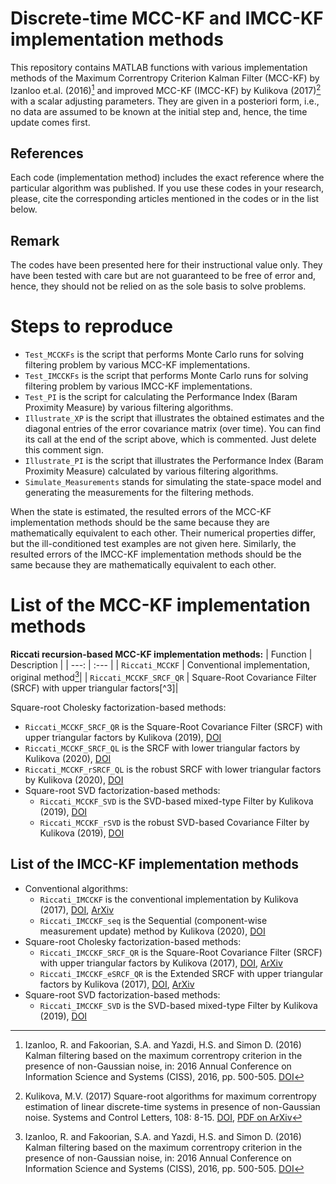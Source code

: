 # Discrete-time MCC-KF and IMCC-KF implementation methods
This repository contains MATLAB functions with various implementation methods of the Maximum Correntropy Criterion Kalman Filter (MCC-KF) by Izanloo et.al. (2016)[^1] and improved MCC-KF (IMCC-KF) by Kulikova (2017)[^2] with a scalar adjusting parameters. They are given in a posteriori form, i.e., no data are assumed to be known at the initial step and, hence, the time update comes first.

## References
Each code (implementation method) includes the exact reference where the particular algorithm was published. 
If you use these codes in your research, please, cite the corresponding articles mentioned in the codes or in the list below.  

## Remark
The codes have been presented here for their instructional value only. They have been tested with care but are not guaranteed to be free of error and, hence, they should not be relied on as the sole basis to solve problems. 

# Steps to reproduce
- `Test_MCCKFs` is the script that performs Monte Carlo runs for solving filtering problem by various MCC-KF implementations.
- `Test_IMCCKFs` is the script that performs Monte Carlo runs for solving filtering problem by various IMCC-KF implementations.
- `Test_PI` is the script for calculating the Performance Index (Baram Proximity Measure) by various filtering algorithms. 
- `Illustrate_XP` is the script that illustrates the obtained estimates and the diagonal entries of the error covariance matrix (over time). You can find its call at the end of the script above, which is commented. Just delete this comment sign.
- `Illustrate_PI` is the script that illustrates the Performance Index (Baram Proximity Measure) calculated by various filtering algorithms. 
- `Simulate_Measurements` stands for simulating the state-space model and generating the measurements for the filtering methods.

When the state is estimated, the resulted errors of the MCC-KF implementation methods should be the same because they are mathematically equivalent to each other. Their numerical properties differ, but the ill-conditioned test examples are not given here. Similarly, the resulted errors of the IMCC-KF implementation methods should be the same because they are mathematically equivalent to each other. 

# List of the MCC-KF implementation methods 
**Riccati recursion-based MCC-KF implementation methods:**
| Function | Description |
| ---: | :--- |
| `Riccati_MCCKF` | Conventional implementation, original method[^1]|
| `Riccati_MCCKF_SRCF_QR` | Square-Root Covariance Filter (SRCF) with upper triangular factors[^3]|

 Square-root Cholesky factorization-based methods:
  - `Riccati_MCCKF_SRCF_QR`   is the Square-Root Covariance Filter (SRCF) with upper triangular factors by Kulikova (2019), <a href="https://doi.org/10.1016/j.sigpro.2019.03.003">DOI</a> 
  - `Riccati_MCCKF_SRCF_QL`   is the SRCF with lower triangular factors by Kulikova (2020), <a href="https://doi.org/10.1016/j.ifacol.2020.12.264">DOI</a>
  - `Riccati_MCCKF_rSRCF_QL`  is the robust SRCF with lower triangular factors by Kulikova (2020), <a href="https://doi.org/10.1016/j.ifacol.2020.12.264">DOI</a> 
- Square-root SVD factorization-based methods:
  - `Riccati_MCCKF_SVD`    is the SVD-based mixed-type Filter by Kulikova (2019), <a href="https://doi.org/10.1016/j.sigpro.2019.03.003">DOI</a>
  - `Riccati_MCCKF_rSVD`   is the robust SVD-based Covariance Filter by Kulikova (2019), <a href="https://doi.org/10.1016/j.sigpro.2019.03.003">DOI</a>

## List of the IMCC-KF implementation methods
- Conventional algorithms:
  - `Riccati_IMCCKF` is the conventional implementation by Kulikova (2017), <a href="https://doi.org/10.1016/j.sysconle.2017.07.016">DOI</a>, <a href="https://arxiv.org/abs/1610.00257">ArXiv</a>
  - `Riccati_IMCCKF_seq` is the Sequential (component-wise measurement update) method by Kulikova (2020), <a href="https://doi.org/10.1002/asjc.1865">DOI</a>
- Square-root Cholesky factorization-based methods:
  - `Riccati_IMCCKF_SRCF_QR` is the Square-Root Covariance Filter (SRCF) with upper triangular factors by Kulikova (2017), <a href="https://doi.org/10.1016/j.sysconle.2017.07.016">DOI</a>, <a href="https://arxiv.org/abs/1610.00257">ArXiv</a>
  - `Riccati_IMCCKF_eSRCF_QR` is the Extended SRCF with upper triangular factors by Kulikova (2017), <a href="https://doi.org/10.1016/j.sysconle.2017.07.016">DOI</a>, <a href="https://arxiv.org/abs/1610.00257">ArXiv</a>
- Square-root SVD factorization-based methods:
  - `Riccati_IMCCKF_SVD` is the SVD-based mixed-type Filter by Kulikova (2019), <a href="https://doi.org/10.1016/j.sigpro.2019.03.003">DOI</a>

[^1]: Izanloo, R. and Fakoorian, S.A. and Yazdi, H.S. and Simon D. (2016) Kalman filtering based on the maximum correntropy criterion in the presence of non-Gaussian noise, in: 2016 Annual Conference on Information Science and Systems (CISS), 2016, pp. 500-505. <a href="https://doi.org/10.1109/CISS.2016.7460553">DOI</a>
[^2]: Kulikova, M.V. (2017) Square-root algorithms for maximum correntropy estimation of linear discrete-time systems in presence of non-Gaussian noise. Systems and Control Letters, 108: 8-15. <a href="https://doi.org/10.1016/j.sysconle.2017.07.016">DOI</a>, <a href="https://arxiv.org/abs/1611.03686">PDF on ArXiv</a>
